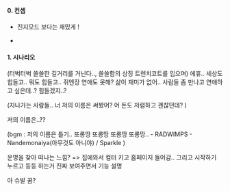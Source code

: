 #### 0. 컨셉

- 진지모드 보다는 재밌게 !

- 

#### 1. 시나리오

(터벅터벅 쓸쓸한 길거리를 거닌다.., 쓸쓸함의 상징 트렌치코트를 입으며)
에휴.. 세상도 힘들고.. 뭐도 힘들고.. 
쥐엔장 연애도 못해?
삶이 재미가 없어..
사람들 좀 만나고 연애하고 싶은데..? 힘들겠지..?

(지나가는 사람들.. 너 저의 이름은 써봤어? 어 돈도 저렴하고 괜찮던데? )


저의 이름은..??


(bgm : 저의 이름은 틀기.. 또롱땅 또롱땅 또롱땅 또롱땅.. - RADWIMPS - Nandemonaiya(아무것도 아니야) / Sparkle
) 

운명을 찾아 떠나는 느낌? => 집에와서 컴터 키고 홈페이지 들어감.. 그리고 시작하기 누르고 등등 하는거 진짜 보여주면서 기능 설명


아 슈발 꿈?

